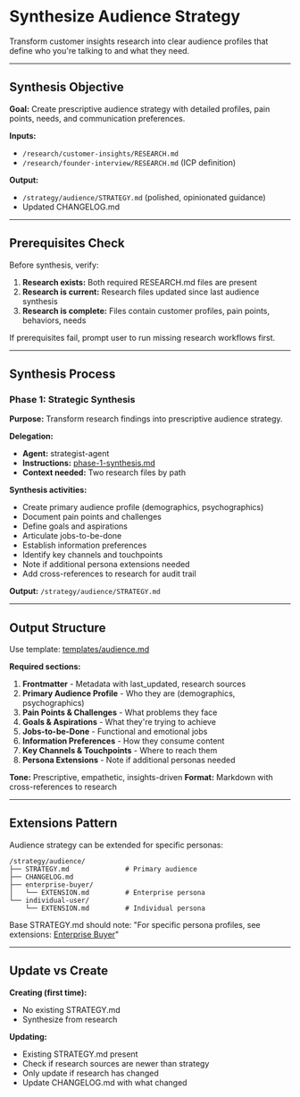 # Synthesize Audience Strategy

Transform customer insights research into clear audience profiles that define who you're talking to and what they need.

---

## Synthesis Objective

**Goal:** Create prescriptive audience strategy with detailed profiles, pain points, needs, and communication preferences.

**Inputs:**
- `/research/customer-insights/RESEARCH.md`
- `/research/founder-interview/RESEARCH.md` (ICP definition)

**Output:**
- `/strategy/audience/STRATEGY.md` (polished, opinionated guidance)
- Updated CHANGELOG.md

---

## Prerequisites Check

Before synthesis, verify:

1. **Research exists:** Both required RESEARCH.md files are present
2. **Research is current:** Research files updated since last audience synthesis
3. **Research is complete:** Files contain customer profiles, pain points, behaviors, needs

If prerequisites fail, prompt user to run missing research workflows first.

---

## Synthesis Process

### Phase 1: Strategic Synthesis

**Purpose:** Transform research findings into prescriptive audience strategy.

**Delegation:**
- **Agent:** strategist-agent
- **Instructions:** [phase-1-synthesis.md](phase-1-synthesis.md)
- **Context needed:** Two research files by path

**Synthesis activities:**
- Create primary audience profile (demographics, psychographics)
- Document pain points and challenges
- Define goals and aspirations
- Articulate jobs-to-be-done
- Establish information preferences
- Identify key channels and touchpoints
- Note if additional persona extensions needed
- Add cross-references to research for audit trail

**Output:** `/strategy/audience/STRATEGY.md`

---

## Output Structure

Use template: [templates/audience.md](../../templates/audience.md)

**Required sections:**

1. **Frontmatter** - Metadata with last_updated, research sources
2. **Primary Audience Profile** - Who they are (demographics, psychographics)
3. **Pain Points & Challenges** - What problems they face
4. **Goals & Aspirations** - What they're trying to achieve
5. **Jobs-to-be-Done** - Functional and emotional jobs
6. **Information Preferences** - How they consume content
7. **Key Channels & Touchpoints** - Where to reach them
8. **Persona Extensions** - Note if additional personas needed

**Tone:** Prescriptive, empathetic, insights-driven
**Format:** Markdown with cross-references to research

---

## Extensions Pattern

Audience strategy can be extended for specific personas:

```
/strategy/audience/
├── STRATEGY.md              # Primary audience
├── CHANGELOG.md
├── enterprise-buyer/
│   └── EXTENSION.md         # Enterprise persona
└── individual-user/
    └── EXTENSION.md         # Individual persona
```

Base STRATEGY.md should note: "For specific persona profiles, see extensions: [Enterprise Buyer](enterprise-buyer/EXTENSION.md)"

---

## Update vs Create

**Creating (first time):**
- No existing STRATEGY.md
- Synthesize from research

**Updating:**
- Existing STRATEGY.md present
- Check if research sources are newer than strategy
- Only update if research has changed
- Update CHANGELOG.md with what changed
